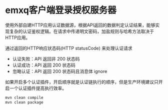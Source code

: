 # emxq客户端登录授权服务器


使用外部自建HTTP应用认证数据源，根据API返回的数据判定认证结果，能够实现复杂的认证鉴权逻辑。在请求中传递明文密码，加盐规则与哈希方法取决于HTTP应用。

通过返回的HTTP响应状态码(HTTP statusCode) 来处理认证请求
- 认证失败：API 返回非 200 状态码
- 认证成功：API 返回 200 状态码
- 忽略认证：API 返回 200 状态码且消息体 ignore

如果开启多个认证插件，开启顺序就是认证链执行的顺序，但是生产环境建议只开启一个认证插件提高执行效率。

```bash
mvn clean compile
mvn clean package
```